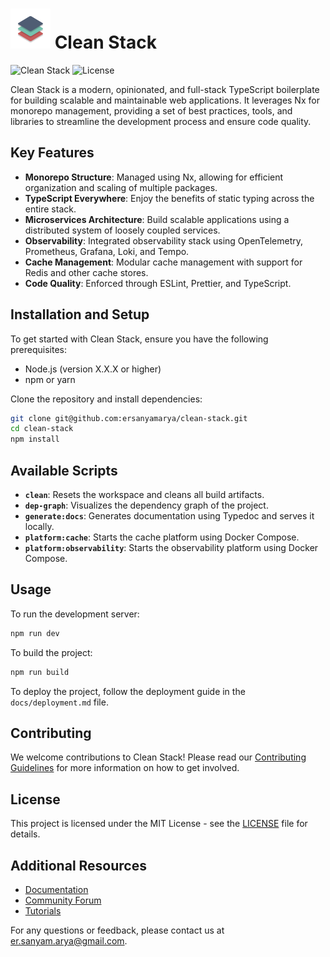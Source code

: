 # <img src="./apps/clean-docs/static/img/logo.svg" alt="Logo" width="64"/> Clean Stack

![Clean Stack](https://img.shields.io/badge/Clean%20Stack-v1.0.0-blue) ![License](https://img.shields.io/badge/License-MIT-green)

Clean Stack is a modern, opinionated, and full-stack TypeScript boilerplate for building scalable and maintainable web applications. It leverages Nx for monorepo management, providing a set of best practices, tools, and libraries to streamline the development process and ensure code quality.

## Key Features

- **Monorepo Structure**: Managed using Nx, allowing for efficient organization and scaling of multiple packages.
- **TypeScript Everywhere**: Enjoy the benefits of static typing across the entire stack.
- **Microservices Architecture**: Build scalable applications using a distributed system of loosely coupled services.
- **Observability**: Integrated observability stack using OpenTelemetry, Prometheus, Grafana, Loki, and Tempo.
- **Cache Management**: Modular cache management with support for Redis and other cache stores.
- **Code Quality**: Enforced through ESLint, Prettier, and TypeScript.

## Installation and Setup

To get started with Clean Stack, ensure you have the following prerequisites:

- Node.js (version X.X.X or higher)
- npm or yarn

Clone the repository and install dependencies:

```bash
git clone git@github.com:ersanyamarya/clean-stack.git
cd clean-stack
npm install
```

## Available Scripts

- **`clean`**: Resets the workspace and cleans all build artifacts.
- **`dep-graph`**: Visualizes the dependency graph of the project.
- **`generate:docs`**: Generates documentation using Typedoc and serves it locally.
- **`platform:cache`**: Starts the cache platform using Docker Compose.
- **`platform:observability`**: Starts the observability platform using Docker Compose.

## Usage

To run the development server:

```bash
npm run dev
```

To build the project:

```bash
npm run build
```

To deploy the project, follow the deployment guide in the `docs/deployment.md` file.

## Contributing

We welcome contributions to Clean Stack! Please read our [Contributing Guidelines](CONTRIBUTING.md) for more information on how to get involved.

## License

This project is licensed under the MIT License - see the [LICENSE](LICENSE) file for details.

## Additional Resources

- [Documentation](https://ersanyamarya.github.io/clean-stack/)
- [Community Forum](https://your-community-link)
- [Tutorials](https://your-tutorials-link)

For any questions or feedback, please contact us at [er.sanyam.arya@gmail.com](mailto:er.sanyam.arya@gmail.com).
